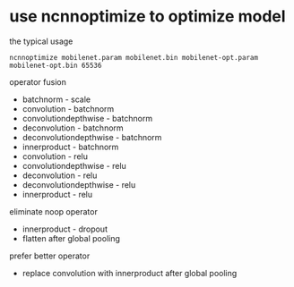 # use ncnnoptimize to optimize model


the typical usage
```
ncnnoptimize mobilenet.param mobilenet.bin mobilenet-opt.param mobilenet-opt.bin 65536 
```

operator fusion
* batchnorm - scale
* convolution - batchnorm
* convolutiondepthwise - batchnorm
* deconvolution - batchnorm
* deconvolutiondepthwise - batchnorm
* innerproduct - batchnorm
* convolution - relu
* convolutiondepthwise - relu
* deconvolution - relu
* deconvolutiondepthwise - relu
* innerproduct - relu

eliminate noop operator
* innerproduct - dropout
* flatten after global pooling

prefer better operator
* replace convolution with innerproduct after global pooling
